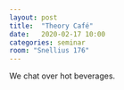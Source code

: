 ```yaml
---
layout: post
title:  "Theory Café"
date:   2020-02-17 10:00
categories: seminar
room: "Snellius 176"
---
```


We chat over hot beverages.
